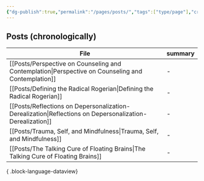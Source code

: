 ```yaml
---
{"dg-publish":true,"permalink":"/pages/posts/","tags":["type/page"],"created":"2024-01-09T11:23:10.810-08:00","updated":"2024-01-11T11:01:58.000-08:00"}
---
```


## Posts (chronologically)
| File                                                                                                        | summary |
| ----------------------------------------------------------------------------------------------------------- | ------- |
| [[Posts/Perspective on Counseling and Contemplation\|Perspective on Counseling and Contemplation]]       | \-      |
| [[Posts/Defining the Radical Rogerian\|Defining the Radical Rogerian]]                                   | \-      |
| [[Posts/Reflections on Depersonalization-Derealization\|Reflections on Depersonalization-Derealization]] | \-      |
| [[Posts/Trauma, Self, and Mindfulness\|Trauma, Self, and Mindfulness]]                                   | \-      |
| [[Posts/The Talking Cure of Floating Brains\|The Talking Cure of Floating Brains]]                       | \-      |

{ .block-language-dataview}
